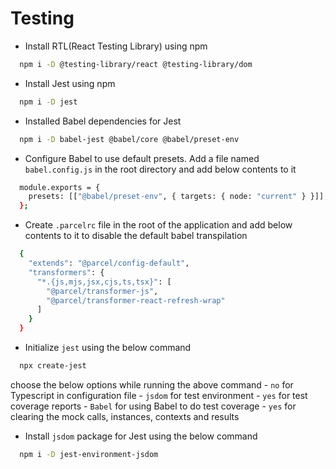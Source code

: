﻿# Testing

- Install RTL(React Testing Library) using npm
```bash
  npm i -D @testing-library/react @testing-library/dom
```

- Install Jest using npm
```bash
  npm i -D jest
```

- Installed Babel dependencies for Jest
```bash
  npm i -D babel-jest @babel/core @babel/preset-env
```

- Configure Babel to use default presets. Add a file named `babel.config.js` in the root directory and add below contents to it
```bash
  module.exports = {
    presets: [["@babel/preset-env", { targets: { node: "current" } }]],
  };
```

- Create `.parcelrc` file in the root of the application and add below contents to it to disable the default babel transpilation
```bash
  {
    "extends": "@parcel/config-default",
    "transformers": {
      "*.{js,mjs,jsx,cjs,ts,tsx}": [
        "@parcel/transformer-js",
        "@parcel/transformer-react-refresh-wrap"
      ]
    }
  }
```

- Initialize `jest` using the below command
```bash
  npx create-jest
```
  choose the below options while running the above command
    - `no` for Typescript in configuration file
    - `jsdom` for test environment
    - `yes` for test coverage reports
    - `Babel` for using Babel to do test coverage
    - `yes` for clearing the mock calls, instances, contexts and results

- Install `jsdom` package for Jest using the below command
```bash
  npm i -D jest-environment-jsdom
```